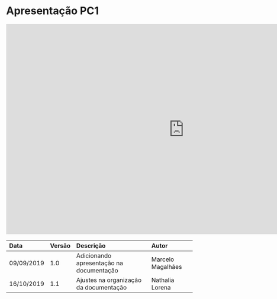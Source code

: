 # Apresentação PC1

<iframe src="https://docs.google.com/presentation/d/1ZYgRheCU30ZfQp6lyVJ9a6u5-1hOdf9a8_6abrQ37ts/embed?start=false&loop=false&delayms=3000" frameborder="0" width="960" height="569" allowfullscreen="true" mozallowfullscreen="true" webkitallowfullscreen="true"></iframe>

| Data       | Versão | Descrição                                | Autor             |
| :--------- | :----- | :--------------------------------------- | :---------------- |
| 09/09/2019 | 1.0    | Adicionando apresentação na documentação | Marcelo Magalhães |
| 16/10/2019 | 1.1    | Ajustes na organização da documentação | Nathalia Lorena |